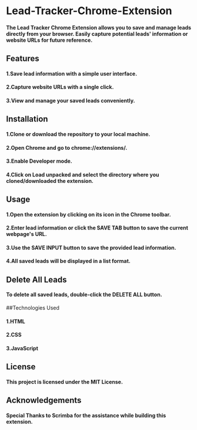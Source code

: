 # Lead-Tracker-Chrome-Extension
#### The Lead Tracker Chrome Extension allows you to save and manage leads directly from your browser. Easily capture potential leads' information or website URLs for future reference.

## Features
#### 1.Save lead information with a simple user interface.
#### 2.Capture website URLs with a single click.
#### 3.View and manage your saved leads conveniently.

## Installation
#### 1.Clone or download the repository to your local machine.
#### 2.Open Chrome and go to chrome://extensions/.
#### 3.Enable Developer mode.
#### 4.Click on Load unpacked and select the directory where you cloned/downloaded the extension.
## Usage
#### 1.Open the extension by clicking on its icon in the Chrome toolbar.
#### 2.Enter lead information or click the SAVE TAB button to save the current webpage's URL.
#### 3.Use the SAVE INPUT button to save the provided lead information.
#### 4.All saved leads will be displayed in a list format.
## Delete All Leads
#### To delete all saved leads, double-click the DELETE ALL button.

##Technologies Used
#### 1.HTML
#### 2.CSS
#### 3.JavaScript
## License
#### This project is licensed under the MIT License.

## Acknowledgements
#### Special Thanks to Scrimba for the assistance while building this extension.
